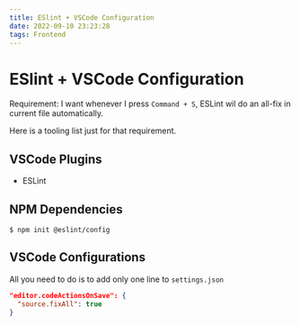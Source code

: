 ```yaml
---
title: ESlint + VSCode Configuration
date: 2022-09-10 23:23:28
tags: Frontend
---
```


# ESlint + VSCode Configuration

Requirement: I want whenever I press `Command + S`, ESLint wil do an all-fix in current file automatically.

Here is a tooling list just for that requirement.

## VSCode Plugins

- ESLint

## NPM Dependencies

`$ npm init @eslint/config`

## VSCode Configurations

All you need to do is to add only one line to `settings.json`

```json
"editor.codeActionsOnSave": {
  "source.fixAll": true
}
```

